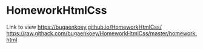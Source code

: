 # HomeworkHtmlCss
Link to view
https://bugaenkoey.github.io/HomeworkHtmlCss/
https://raw.githack.com/bugaenkoey/HomeworkHtmlCss/master/homework.html
